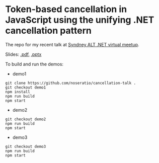 # Token-based cancellation in JavaScript using the unifying .NET cancellation pattern

The repo for my recent talk at [Syndney ALT .NET virtual meetup](https://www.meetup.com/en-AU/Sydney-Alt-Net/events/zhdbvrybcpbgc/).

Slides: [.pdf](Cancellation%20in%20%20JavaScript.pdf), [.pptx](Cancellation%20in%20%20JavaScript.pptx) 

To build and run the demos:

- demo1
```
git clone https://github.com/noseratio/cancellation-talk .
git checkout demo1
npm install
npm run build
npm start
```
- demo2
```
git checkout demo2
npm run build
npm start
```
- demo3
```git
git checkout demo3
npm run build
npm start
```

